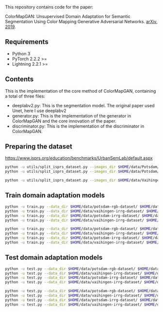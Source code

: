 This repository contains code for the paper:

ColorMapGAN: Unsupervised Domain Adaptation for Semantic Segmentation Using Color Mapping Generative Adversarial Networks. [arXiv, 2019](https://arxiv.org/pdf/1907.12859.pdf).

## Requirements

- Python 3
- PyTorch 2.2.2 >=
- Lightning 2.2.1 >=

## Contents

This is the implementation of the core method of ColorMapGAN, containing a total of three files:

+ deeplabv2.py: This is the segmentation model. The original paper used Unet, here I use deeplabv2
+ generator.py: This is the implementation of the generator in ColorMapGAN and the core innovation of the paper.
+ discriminator.py: This is the implementation of the discriminator in ColorMapGAN.


## Preparing the dataset

https://www.isprs.org/education/benchmarks/UrbanSemLab/default.aspx

```bash
python -u utils/split_isprs_dataset.py --images_dir $HOME/data/Potsdam/2_Ortho_RGB/ --labels_dir $HOME/data/Potsdam/5_Labels_all/ --output_dir $HOME/data/potsdam-rgb-dataset/ --patch_size 256 --stride 256 --seed 42 --crop
python -u utils/split_isprs_dataset.py --images_dir $HOME/data/Potsdam/3_Ortho_IRRG/ --labels_dir $HOME/data/Potsdam/5_Labels_all/ --output_dir $HOME/data/potsdam-irrg-dataset/ --patch_size 256 --stride 256 --seed 42 --crop
```

```bash
python -u utils/split_isprs_dataset.py --images_dir $HOME/data/Vaihingen/ISPRS_semantic_labeling_Vaihingen/top/ --labels_dir $HOME/data/Vaihingen/ISPRS_semantic_labeling_Vaihingen_ground_truth_COMPLETE/ --output_dir $HOME/data/vaihingen-irrg-dataset/ --patch_size 256 --stride 256 --seed 42 --crop
```

## Train domain adaptation models

```bash
python -u train.py --data_dir $HOME/data/potsdam-rgb-dataset/ $HOME/data/vaihingen-irrg-dataset/ --results_dir ./results/cyclegan/ --epochs 50 --batch_size 1 --learning_rate 0.00001 0.00001 --dataset unpaired --model cyclegan --comment "Potsdam RGB to Vaihingen IRRG"
python -u train.py --data_dir $HOME/data/vaihingen-irrg-dataset/ $HOME/data/potsdam-rgb-dataset/ --results_dir ./results/cyclegan/ --epochs 50 --batch_size 1 --learning_rate 0.00001 0.00001 --dataset unpaired --model cyclegan --comment "Vaihingen IRRG to Potsdam RGB"
python -u train.py --data_dir $HOME/data/potsdam-irrg-dataset/ $HOME/data/vaihingen-irrg-dataset/ --results_dir ./results/cyclegan/ --epochs 50 --batch_size 1 --learning_rate 0.00001 0.00001 --dataset unpaired --model cyclegan --comment "Potsdam IRRG to Vaihingen IRRG"
python -u train.py --data_dir $HOME/data/vaihingen-irrg-dataset/ $HOME/data/potsdam-irrg-dataset/ --results_dir ./results/cyclegan/ --epochs 50 --batch_size 1 --learning_rate 0.00001 0.00001 --dataset unpaired --model cyclegan --comment "Vaihingen IRRG to Potsdam IRRG"
```

```bash
python -u train.py --data_dir $HOME/data/potsdam-rgb-dataset/ $HOME/data/vaihingen-irrg-dataset/ --results_dir ./results/colormapgan/ --epochs 5 --batch_size 1 --learning_rate 0.0001 0.00001 --dataset unpaired --model colormapgan --comment "Potsdam RGB to Vaihingen IRRG"
python -u train.py --data_dir $HOME/data/vaihingen-irrg-dataset/ $HOME/data/potsdam-rgb-dataset/ --results_dir ./results/colormapgan/ --epochs 5 --batch_size 1 --learning_rate 0.0001 0.00001 --dataset unpaired --model colormapgan --comment "Vaihingen IRRG to Potsdam RGB"
python -u train.py --data_dir $HOME/data/potsdam-irrg-dataset/ $HOME/data/vaihingen-irrg-dataset/ --results_dir ./results/colormapgan/ --epochs 5 --batch_size 1 --learning_rate 0.0001 0.00001 --dataset unpaired --model colormapgan --comment "Potsdam IRRG to Vaihingen IRRG"
python -u train.py --data_dir $HOME/data/vaihingen-irrg-dataset/ $HOME/data/potsdam-irrg-dataset/ --results_dir ./results/colormapgan/ --epochs 5 --batch_size 1 --learning_rate 0.0001 0.00001 --dataset unpaired --model colormapgan --comment "Vaihingen IRRG to Potsdam IRRG"
```

## Test domain adaptation models

```bash
python -u test.py --data_dir $HOME/data/potsdam-rgb-dataset/ $HOME/data/vaihingen-irrg-dataset/ --output_dir ./submits/ --model cyclegan --dataset unpaired --ckpt_path ./results/cyclegan/cyclegan-240501-033802/checkpoints/epoch=20-step=666372.ckpt --enable_progress_bar --predict_only
python -u test.py --data_dir $HOME/data/vaihingen-irrg-dataset/ $HOME/data/potsdam-rgb-dataset/ --output_dir ./submits/ --model cyclegan --dataset unpaired --ckpt_path ./results/cyclegan/cyclegan-240501-033914/checkpoints/epoch=20-step=666372.ckpt --enable_progress_bar --predict_only
python -u test.py --data_dir $HOME/data/potsdam-irrg-dataset/ $HOME/data/vaihingen-irrg-dataset/ --output_dir ./submits/ --model cyclegan --dataset unpaired --ckpt_path ./results/cyclegan/cyclegan-240501-033956/checkpoints/epoch=19-step=634640.ckpt --enable_progress_bar --predict_only
python -u test.py --data_dir $HOME/data/vaihingen-irrg-dataset/ $HOME/data/potsdam-irrg-dataset/ --output_dir ./submits/ --model cyclegan --dataset unpaired --ckpt_path ./results/cyclegan/cyclegan-240501-034122/checkpoints/epoch=20-step=666372.ckpt --enable_progress_bar --predict_only
```

```bash
python -u test.py --data_dir $HOME/data/potsdam-rgb-dataset/ $HOME/data/vaihingen-irrg-dataset/ --output_dir ./submits/ --model colormapgan --dataset unpaired --ckpt_path ./results/colormapgan/colormapgan-240505-043518/checkpoints/epoch=4-step=158660.ckpt --enable_progress_bar --predict_only
python -u test.py --data_dir $HOME/data/vaihingen-irrg-dataset/ $HOME/data/potsdam-rgb-dataset/ --output_dir ./submits/ --model colormapgan --dataset unpaired --ckpt_path ./results/colormapgan/colormapgan-240505-043720/checkpoints/epoch=4-step=158660.ckpt --enable_progress_bar --predict_only
python -u test.py --data_dir $HOME/data/potsdam-irrg-dataset/ $HOME/data/vaihingen-irrg-dataset/ --output_dir ./submits/ --model colormapgan --dataset unpaired --ckpt_path ./results/colormapgan/colormapgan-240505-043759/checkpoints/epoch=4-step=158660.ckpt --enable_progress_bar --predict_only
python -u test.py --data_dir $HOME/data/vaihingen-irrg-dataset/ $HOME/data/potsdam-irrg-dataset/ --output_dir ./submits/ --model colormapgan --dataset unpaired --ckpt_path ./results/colormapgan/colormapgan-240505-043836/checkpoints/epoch=4-step=158660.ckpt --enable_progress_bar --predict_only
```
